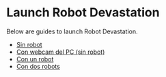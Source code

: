 # Launch Robot Devastation

Below are guides to launch Robot Devastation.

* [Sin robot](sin_robot.md)
* [Con webcam del PC \(sin robot\)](sin_robot_y_con_webcam.md)
* [Con un robot](un_robot.md)
* [Con dos robots](dos_robots.md)